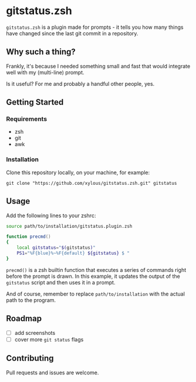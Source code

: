 # gitstatus.zsh

`gitstatus.zsh` is a plugin made for prompts - it tells you how many things have
changed since the last git commit in a repository.

## Why such a thing?

Frankly, it's because I needed something small and fast that would integrate
well with my (multi-line) prompt.

Is it useful? For me and probably a handful other people, yes.

## Getting Started

### Requirements

- zsh
- git
- awk

### Installation

Clone this repository locally, on your machine, for example:

```
git clone "https://github.com/xylous/gitstatus.zsh.git" gitstatus
```

## Usage

Add the following lines to your zshrc:

```zsh
source path/to/installation/gitstatus.plugin.zsh

function precmd()
{
    local gitstatus="$(gitstatus)"
    PS1="%F{blue}%~%F{default} ${gitstatus} $ "
}
```

`precmd()` is a zsh builtin function that executes a series of commands right
before the prompt is drawn. In this example, it updates the output of the
`gitstatus` script and then uses it in a prompt.

And of course, remember to replace `path/to/installation` with the actual path
to the program.

## Roadmap

- [ ] add screenshots
- [ ] cover more `git status` flags

## Contributing

Pull requests and issues are welcome.

